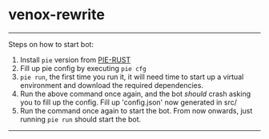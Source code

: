 # venox-rewrite

<hr>

Steps on how to start bot:

1. Install `pie` version from [PIE-RUST](https://github.com/skandabhairava/pie-rust/releases/tag/main)
2. Fill up pie config by executing `pie cfg`
4. `pie run`, the first time you run it, it will need time to start up a virtual environment and download the required dependencies.
5. Run the above command once again, and the bot *should* crash asking you to fill up the config. Fill up 'config.json' now generated in src/
6. Run the command once again to start the bot. From now onwards, just running `pie run` should start the bot.

<hr>